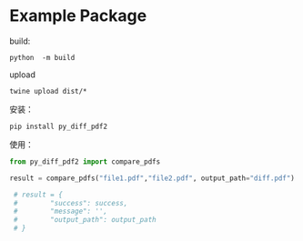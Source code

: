 # Example Package
build:
```shell
python  -m build 
```
upload
```shell
twine upload dist/* 
```

安装：
```shell
pip install py_diff_pdf2
```

使用：

```python
from py_diff_pdf2 import compare_pdfs

result = compare_pdfs("file1.pdf","file2.pdf", output_path="diff.pdf")

 # result = {
 #        "success": success,
 #        "message": '',
 #        "output_path": output_path
 # }
```